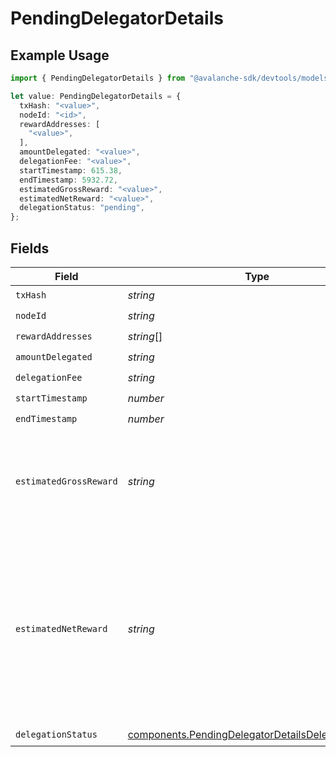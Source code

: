 # PendingDelegatorDetails

## Example Usage

```typescript
import { PendingDelegatorDetails } from "@avalanche-sdk/devtools/models/components";

let value: PendingDelegatorDetails = {
  txHash: "<value>",
  nodeId: "<id>",
  rewardAddresses: [
    "<value>",
  ],
  amountDelegated: "<value>",
  delegationFee: "<value>",
  startTimestamp: 615.38,
  endTimestamp: 5932.72,
  estimatedGrossReward: "<value>",
  estimatedNetReward: "<value>",
  delegationStatus: "pending",
};
```

## Fields

| Field                                                                                                                                               | Type                                                                                                                                                | Required                                                                                                                                            | Description                                                                                                                                         |
| --------------------------------------------------------------------------------------------------------------------------------------------------- | --------------------------------------------------------------------------------------------------------------------------------------------------- | --------------------------------------------------------------------------------------------------------------------------------------------------- | --------------------------------------------------------------------------------------------------------------------------------------------------- |
| `txHash`                                                                                                                                            | *string*                                                                                                                                            | :heavy_check_mark:                                                                                                                                  | N/A                                                                                                                                                 |
| `nodeId`                                                                                                                                            | *string*                                                                                                                                            | :heavy_check_mark:                                                                                                                                  | N/A                                                                                                                                                 |
| `rewardAddresses`                                                                                                                                   | *string*[]                                                                                                                                          | :heavy_check_mark:                                                                                                                                  | N/A                                                                                                                                                 |
| `amountDelegated`                                                                                                                                   | *string*                                                                                                                                            | :heavy_check_mark:                                                                                                                                  | N/A                                                                                                                                                 |
| `delegationFee`                                                                                                                                     | *string*                                                                                                                                            | :heavy_check_mark:                                                                                                                                  | N/A                                                                                                                                                 |
| `startTimestamp`                                                                                                                                    | *number*                                                                                                                                            | :heavy_check_mark:                                                                                                                                  | N/A                                                                                                                                                 |
| `endTimestamp`                                                                                                                                      | *number*                                                                                                                                            | :heavy_check_mark:                                                                                                                                  | N/A                                                                                                                                                 |
| `estimatedGrossReward`                                                                                                                              | *string*                                                                                                                                            | :heavy_check_mark:                                                                                                                                  | Estimated total rewards that will be distributed for the successful delegation.                                                                     |
| `estimatedNetReward`                                                                                                                                | *string*                                                                                                                                            | :heavy_check_mark:                                                                                                                                  | Estimated net rewards that will be distributed to the delegator after deducting delegation fee from the gross reward for the successful delegation. |
| `delegationStatus`                                                                                                                                  | [components.PendingDelegatorDetailsDelegationStatus](../../models/components/pendingdelegatordetailsdelegationstatus.md)                            | :heavy_check_mark:                                                                                                                                  | N/A                                                                                                                                                 |